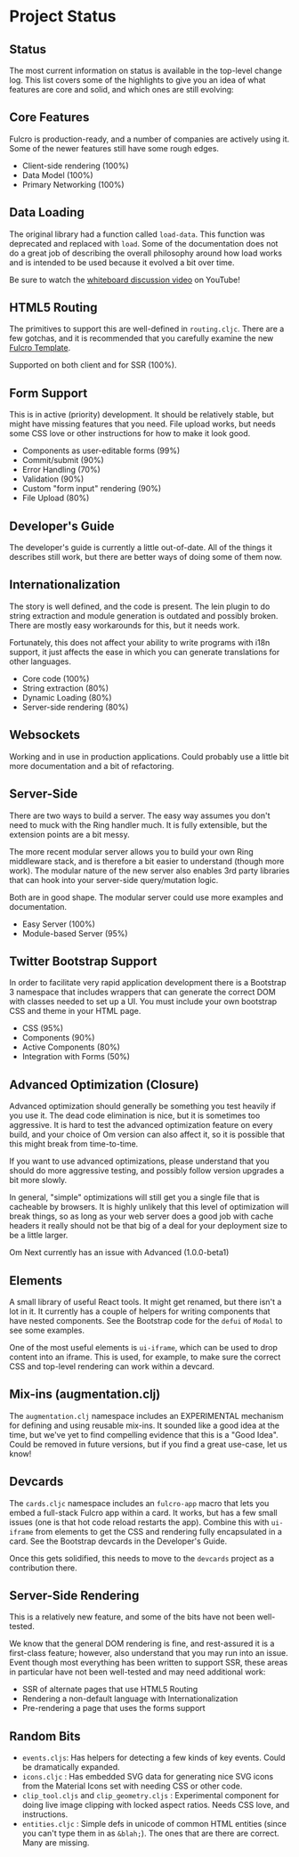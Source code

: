 # Project Status

## Status

The most current information on status is available in the top-level
change log. This list covers some of the highlights to give you an
idea of what features are core and solid, and which ones are still evolving:

## Core Features

Fulcro is production-ready, and a number of companies are actively using it. Some of
the newer features still have some rough edges.

- Client-side rendering (100%)
- Data Model (100%)
- Primary Networking (100%)

## Data Loading

The original library had a function called `load-data`. This function
was deprecated and replaced with `load`. Some of the documentation does
not do a great job of describing the overall philosophy around how
load works and is intended to be used because it evolved a bit over time.

Be sure to watch the [whiteboard discussion video](https://youtu.be/mT4jJHf929Q?list=PLVi9lDx-4C_T_gsmBQ_2gztvk6h_Usw6R) on YouTube!

## HTML5 Routing

The primitives to support this are well-defined in `routing.cljc`. There are a few gotchas, and
it is recommended that you carefully examine the new [Fulcro Template](https://github.com/fulcrologic/fulcro-template).

Supported on both client and for SSR (100%).

## Form Support

This is in active (priority) development. It should be relatively stable, but might
have missing features that you need. File upload works, but
needs some CSS love or other instructions for how to make it look good.

- Components as user-editable forms (99%)
- Commit/submit (90%)
- Error Handling (70%)
- Validation (90%)
- Custom "form input" rendering (90%)
- File Upload (80%)

## Developer's Guide

The developer's guide is currently a little out-of-date. All of the
things it describes still work, but there are better ways of doing
some of them now.

## Internationalization

The story is well defined, and the code is present. The lein plugin
to do string extraction and module generation is outdated and possibly
broken. There are mostly easy workarounds for this, but it needs work.

Fortunately, this does not affect your ability to write programs with
i18n support, it just affects the ease in which you can generate
translations for other languages.

- Core code (100%)
- String extraction (80%)
- Dynamic Loading (80%)
- Server-side rendering (80%)

## Websockets

Working and in use in production applications. Could probably use a
little bit more documentation and a bit of refactoring.

## Server-Side

There are two ways to build a server. The easy way assumes you don't need
to muck with the Ring handler much. It is fully extensible, but the
extension points are a bit messy.

The more recent modular server allows you to build your own Ring
middleware stack, and is therefore a bit easier to understand (though
more work). The modular nature of the new server also enables 3rd party
libraries that can hook into your server-side query/mutation logic.

Both are in good shape. The modular server could use more examples and
documentation.

- Easy Server (100%)
- Module-based Server (95%)

## Twitter Bootstrap Support

In order to facilitate very rapid application development there is a
Bootstrap 3 namespace that includes wrappers that can generate the
correct DOM with classes needed to set up a UI. You must include your own
bootstrap CSS and theme in your HTML page.

- CSS (95%)
- Components (90%)
- Active Components (80%)
- Integration with Forms (50%)

## Advanced Optimization (Closure)

Advanced optimization should generally be something you test heavily
if you use it. The dead code elimination is nice, but it is sometimes
too aggressive. It is hard to test the advanced optimization feature
on every build, and your choice of Om version can also affect it,
so it is possible that this might break from time-to-time.

If you want to use advanced optimizations, please understand that you
should do more aggressive testing, and possibly follow version upgrades
a bit more slowly.

In general, "simple" optimizations will still get you a single file that is cacheable
by browsers. It is highly unlikely that this level of optimization will break things,
so as long as your web server does a good job with cache headers it really
should not be that big of a deal for your deployment size to be a little larger.

Om Next currently has an issue with Advanced (1.0.0-beta1)

## Elements

A small library of useful React tools. It might get renamed, but
there isn't a lot in it. It currently has a couple of helpers for
writing components that have nested components. See the Bootstrap
code for the `defui` of `Modal` to see some examples.

One of the most useful elements is `ui-iframe`, which can be used
to drop content into an iframe. This is used, for example, to make
sure the correct CSS and top-level rendering can work within a devcard.

## Mix-ins (augmentation.clj)

The `augmentation.clj` namespace includes an EXPERIMENTAL mechanism for defining and
using reusable mix-ins. It sounded like a good idea at the time, but we've yet
to find compelling evidence that this is a "Good Idea". Could be removed
in future versions, but if you find a great use-case, let us know!

## Devcards

The `cards.cljc` namespace includes an `fulcro-app` macro that lets you
embed a full-stack Fulcro app within a card. It works, but has a few
small issues (one is that hot code reload restarts the app). Combine this
with `ui-iframe` from elements to get the CSS and rendering fully encapsulated
in a card. See the Bootstrap devcards in the Developer's Guide.

Once this gets solidified, this needs to move to the `devcards` project as
a contribution there.

## Server-Side Rendering

This is a relatively new feature, and some of the bits have not been well-tested.

We know that the general DOM rendering is fine, and rest-assured it is a first-class
feature; however,
also understand that you may run into an issue. Event though most everything has been
written to support SSR, these areas in particular have not been well-tested and
may need additional work:

- SSR of alternate pages that use HTML5 Routing
- Rendering a non-default language with Internationalization
- Pre-rendering a page that uses the forms support

## Random Bits

- `events.cljs`: Has helpers for detecting a few kinds of key events. Could be dramatically expanded.
- `icons.cljc` : Has embedded SVG data for generating nice SVG icons from the Material Icons set with needing CSS or other code.
- `clip_tool.cljs` and `clip_geometry.cljs` : Experimental component for doing live image clipping with locked aspect ratios. Needs CSS love, and instructions.
- `entities.cljc` : Simple defs in unicode of common HTML entities (since you can't type them in as `&blah;`). The ones that are there are correct. Many are missing.

